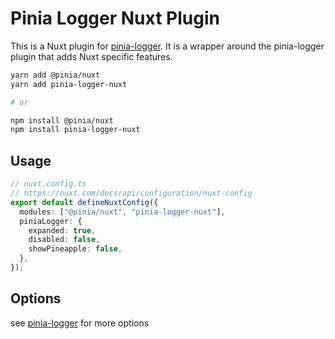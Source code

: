 # Pinia Logger Nuxt Plugin

This is a Nuxt plugin for [pinia-logger](https://www.npmjs.com/package/pinia-logger).
It is a wrapper around the pinia-logger plugin that adds Nuxt specific features.

```bash
yarn add @pinia/nuxt
yarn add pinia-logger-nuxt

# or

npm install @pinia/nuxt
npm install pinia-logger-nuxt
```

## Usage

```ts
// nuxt.config.ts
// https://nuxt.com/docs/api/configuration/nuxt-config
export default defineNuxtConfig({
  modules: ["@pinia/nuxt", "pinia-logger-nuxt"],
  piniaLogger: {
    expanded: true,
    disabled: false,
    showPineapple: false,
  },
});

```

## Options

see [pinia-logger](README.md) for more options
